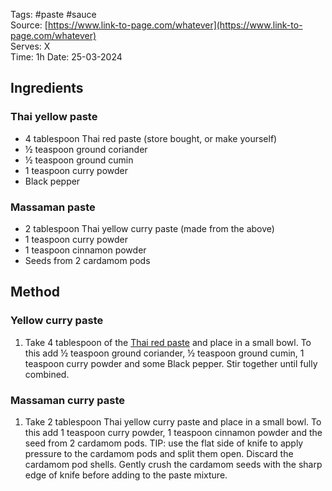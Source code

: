 Tags: #paste #sauce  
Source: [https://www.link-to-page.com/whatever](https://www.link-to-page.com/whatever)  
Serves: X  
Time: 1h
Date: 25-03-2024  

## Ingredients

### Thai yellow paste

- 4 tablespoon Thai red paste (store bought, or make yourself)
- ½ teaspoon ground coriander
- ½ teaspoon ground cumin
- 1 teaspoon curry powder
- Black pepper

### Massaman paste

- 2 tablespoon Thai yellow curry paste (made from the above)
- 1 teaspoon curry powder
- 1 teaspoon cinnamon powder
- Seeds from 2 cardamom pods

## Method

### Yellow curry paste

1. Take 4 tablespoon of the [Thai red paste](https://properfoodie.com/thai-red-curry-paste/) and place in a small bowl. To this add ½ teaspoon ground coriander, ½ teaspoon ground cumin, 1 teaspoon curry powder and some Black pepper. Stir together until fully combined.

### Massaman curry paste

1. Take 2 tablespoon Thai yellow curry paste and place in a small bowl. To this add 1 teaspoon curry powder, 1 teaspoon cinnamon powder and the seed from 2 cardamom pods. TIP: use the flat side of knife to apply pressure to the cardamom pods and split them open. Discard the cardamom pod shells. Gently crush the cardamom seeds with the sharp edge of knife before adding to the paste mixture.